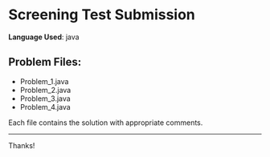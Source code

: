 # Screening Test Submission

**Language Used**: java

## Problem Files:
- Problem_1.java
- Problem_2.java
- Problem_3.java
- Problem_4.java

Each file contains the solution with appropriate comments.

---
Thanks!
